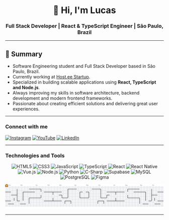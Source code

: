 <h1 align="center">👋 Hi, I'm Lucas </h1>
<h3 align="center">Full Stack Developer | React & TypeScript Engineer | São Paulo, Brazil</h3>

---


## 📝 Summary  
- Software Engineering student and Full Stack Developer based in São Paulo, Brazil.  
- Currently working at [Host.ee Startup](https://hoststartup.com.br).  
- Specialized in building scalable applications using **React, TypeScript and Node.js**.  
- Always improving my skills in software architecture, backend development and modern frontend frameworks.  
- Passionate about creating efficient solutions and delivering great user experiences. 
---

### Connect with me
<p align="left">
  <a href="https://instagram.com/ylucassx" target="_blank"><img src="https://img.shields.io/badge/-Instagram-E4405F?style=for-the-badge&logo=instagram&logoColor=white" alt="Instagram"/></a>
  <a href="https://www.youtube.com/@ylucassx" target="_blank"><img src="https://img.shields.io/badge/-YouTube-FF0000?style=for-the-badge&logo=youtube&logoColor=white" alt="YouTube"/></a> 
  <a href="https://www.linkedin.com/in/lucaskikuthi" target="_blank"><img src="https://img.shields.io/badge/-LinkedIn-0077b5?style=for-the-badge&logo=linkedin&logoColor=white" alt="LinkedIn"/></a>
</p>

---

### Technologies and Tools
<p align="center">
  <img src="https://img.shields.io/badge/HTML5-E34F26?style=for-the-badge&logo=html5&logoColor=white" alt="HTML5"/>
  <img src="https://img.shields.io/badge/CSS3-1572B6?style=for-the-badge&logo=css&logoColor=white" alt="CSS3"/>
  <img src="https://img.shields.io/badge/JavaScript-F7DF1E?style=for-the-badge&logo=javascript&logoColor=black" alt="JavaScript"/>
  <img src="https://img.shields.io/badge/TypeScript-3178C6?style=for-the-badge&logo=typescript&logoColor=white" alt="TypeScript"/>
  <img src="https://img.shields.io/badge/React-61DAFB?style=for-the-badge&logo=react&logoColor=black" alt="React"/>
  <img src="https://img.shields.io/badge/React_Native-61DAFB?style=for-the-badge&logo=react&logoColor=black" alt="React Native"/>
  <img src="https://img.shields.io/badge/Vue.js-42B883?style=for-the-badge&logo=vue.js&logoColor=white" alt="Vue.js"/>
  <img src="https://img.shields.io/badge/Node.js-339933?style=for-the-badge&logo=node.js&logoColor=white" alt="Node.js"/>
  <img src="https://img.shields.io/badge/Python-3776AB?style=for-the-badge&logo=python&logoColor=white" alt="Python"/>
  <img src="https://img.shields.io/badge/C%23-239120?style=for-the-badge&logo=c#&logoColor=white" alt="C-Sharp"/>
  <img src="https://img.shields.io/badge/Supabase-3ECF8E?style=for-the-badge&logo=supabase&logoColor=white" alt="Supabase"/>
  <img src="https://img.shields.io/badge/MySQL-4479A1?style=for-the-badge&logo=mysql&logoColor=white" alt="MySQL"/>
  <img src="https://img.shields.io/badge/PostgreSQL-336791?style=for-the-badge&logo=postgresql&logoColor=white" alt="PostgreSQL"/>
  <img src="https://img.shields.io/badge/Figma-F24E1E?style=for-the-badge&logo=figma&logoColor=white" alt="Figma"/>



</p>

<picture>
 <source media="(prefers-color-scheme: dark)" srcset="https://raw.githubusercontent.com/lukikuthi/lukikuthi/output/pacman-contribution-graph-dark.svg">
  <source media="(prefers-color-scheme: light)" srcset="https://raw.githubusercontent.com/lukikuthi/lukikuthi/output/pacman-contribution-graph.svg">
  <img alt="pacman contribution graph" src="https://raw.githubusercontent.com/lukikuthi/lukikuthi/output/pacman-contribution-graph.svg">
</picture>

---
